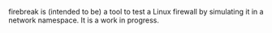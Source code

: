 firebreak is (intended to be) a tool to test a Linux firewall by simulating it
in a network namespace. It is a work in progress.

